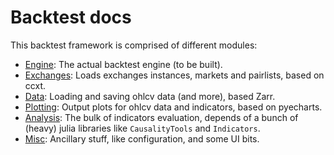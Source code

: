 # Backtest docs

This backtest framework is comprised of different modules:

- [Engine](./engine.md): The actual backtest engine (to be built).
- [Exchanges](./exchanges.md): Loads exchanges instances, markets and pairlists, based on ccxt.
- [Data](./data.md): Loading and saving ohlcv data (and more), based Zarr.
- [Plotting](./plotting.md): Output plots for ohlcv data and indicators, based on pyecharts.
- [Analysis](./analysis.md): The bulk of indicators evaluation, depends of a bunch of (heavy) julia libraries like `CausalityTools` and `Indicators`.
- [Misc](./misc.md): Ancillary stuff, like configuration, and some UI bits.

